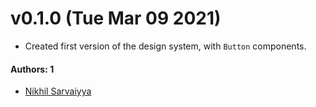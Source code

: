 # v0.1.0 (Tue Mar 09 2021)

- Created first version of the design system, with `Button` components.

#### Authors: 1

- [Nikhil Sarvaiyya](https://github.com/nikhilsarvaiyya)
